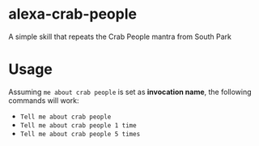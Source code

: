 # alexa-crab-people
A simple skill that repeats the Crab People mantra from South Park

# Usage

Assuming `me about crab people` is set as **invocation name**, the following commands will work:
* `Tell me about crab people`
* `Tell me about crab people 1 time`
* `Tell me about crab people 5 times`
